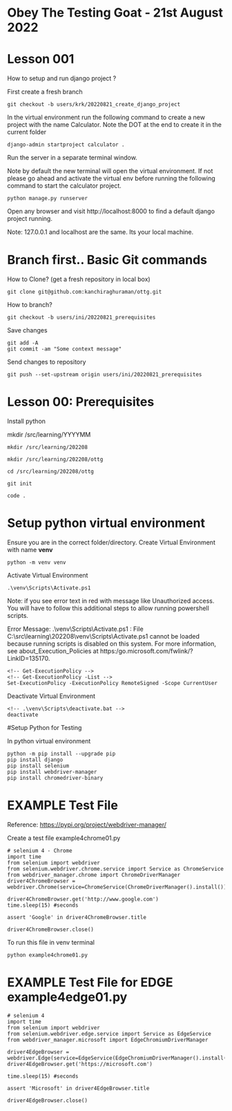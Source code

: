 # Obey The Testing Goat - 21st August 2022


# Lesson 001
How to setup and run django project ?

First create a fresh branch
```
git checkout -b users/krk/20220821_create_django_project
```

In the virtual environment run the following command to create a new project with the name Calculator. Note the DOT at the end to create it in the current folder

```
django-admin startproject calculator .

```

Run the server in a separate terminal window.

Note by default the new terminal will open the virtual environment. If not please go ahead and activate the virtual env before running the following command to start the calculator project.

```
python manage.py runserver
```
Open any browser and visit http://localhost:8000 to find a default django project running.

Note: 127.0.0.1 and localhost are the same. Its your local machine.

# Branch first.. Basic Git commands

How to Clone? (get a fresh repository in local box)
```
git clone git@github.com:kanchiraghuraman/ottg.git
```

How to branch?

```
git checkout -b users/ini/20220821_prerequisites
```

Save changes
```
git add -A
git commit -am "Some context message"
```

Send changes to repository
```
git push --set-upstream origin users/ini/20220821_prerequisites
```


# Lesson 00: Prerequisites

Install python

mkdir /src/learning/YYYYMM

```
mkdir /src/learning/202208

mkdir /src/learning/202208/ottg

cd /src/learning/202208/ottg

git init

code .
```

# Setup python virtual environment

Ensure you are in the correct folder/directory.
Create Virtual Environment with name **venv**
```
python -m venv venv
```
Activate Virtual Environment
```
.\venv\Scripts\Activate.ps1
```
Note: if you see error text in red with message like Unauthorized access. You will have to follow this additional steps to allow running powershell scripts.

Error Message: .\venv\Scripts\Activate.ps1 : File C:\src\learning\202208\venv\Scripts\Activate.ps1 cannot be loaded because running scripts is disabled on this system. For more information, see about_Execution_Policies at https:/go.microsoft.com/fwlink/?LinkID=135170.

```
<!-- Get-ExecutionPolicy -->
<!-- Get-ExecutionPolicy -List -->
Set-ExecutionPolicy -ExecutionPolicy RemoteSigned -Scope CurrentUser
```

Deactivate Virtual Environment
```
<!-- .\venv\Scripts\deactivate.bat -->
deactivate

```

#Setup Python for Testing

In python virtual environment

```
python -m pip install --upgrade pip
pip install django
pip install selenium
pip install webdriver-manager
pip install chromedriver-binary
```

# EXAMPLE Test File

Reference: https://pypi.org/project/webdriver-manager/

Create a test file example4chrome01.py

```
# selenium 4 - Chrome
import time
from selenium import webdriver
from selenium.webdriver.chrome.service import Service as ChromeService
from webdriver_manager.chrome import ChromeDriverManager
driver4ChromeBrowser = webdriver.Chrome(service=ChromeService(ChromeDriverManager().install()))

driver4ChromeBrowser.get('http://www.google.com')
time.sleep(15) #seconds

assert 'Google' in driver4ChromeBrowser.title

driver4ChromeBrowser.close()

```

To run this file in venv terminal
```
python example4chrome01.py
```

# EXAMPLE Test File for EDGE example4edge01.py

```
# selenium 4
import time
from selenium import webdriver
from selenium.webdriver.edge.service import Service as EdgeService
from webdriver_manager.microsoft import EdgeChromiumDriverManager

driver4EdgeBrowser = webdriver.Edge(service=EdgeService(EdgeChromiumDriverManager().install()))
driver4EdgeBrowser.get('https://microsoft.com')

time.sleep(15) #seconds

assert 'Microsoft' in driver4EdgeBrowser.title

driver4EdgeBrowser.close()

```